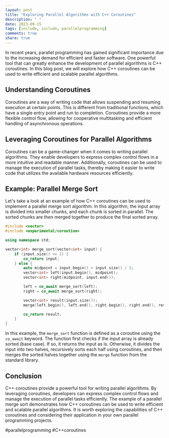 ```yaml
---
layout: post
title: "Exploring Parallel Algorithms with C++ Coroutines"
description: " "
date: 2023-09-15
tags: [include, include, parallelprogramming]
comments: true
share: true
---
```


In recent years, parallel programming has gained significant importance due to the increasing demand for efficient and faster software. One powerful tool that can greatly enhance the development of parallel algorithms is C++ coroutines. In this blog post, we will explore how C++ coroutines can be used to write efficient and scalable parallel algorithms.

## Understanding Coroutines

Coroutines are a way of writing code that allows suspending and resuming execution at certain points. This is different from traditional functions, which have a single entry point and run to completion. Coroutines provide a more flexible control flow, allowing for cooperative multitasking and efficient handling of asynchronous operations.

## Leveraging Coroutines for Parallel Algorithms

Coroutines can be a game-changer when it comes to writing parallel algorithms. They enable developers to express complex control flows in a more intuitive and readable manner. Additionally, coroutines can be used to manage the execution of parallel tasks, thereby making it easier to write code that utilizes the available hardware resources efficiently.

## Example: Parallel Merge Sort

Let's take a look at an example of how C++ coroutines can be used to implement a parallel merge sort algorithm. In this algorithm, the input array is divided into smaller chunks, and each chunk is sorted in parallel. The sorted chunks are then merged together to produce the final sorted array.

```cpp
#include <vector>
#include <experimental/coroutine>

using namespace std;

vector<int> merge_sort(vector<int> input) {
    if (input.size() <= 1) {
        co_return input;
    } else {
        auto midpoint = input.begin() + input.size() / 2;
        vector<int> left(input.begin(), midpoint);
        vector<int> right(midpoint, input.end());

        left = co_await merge_sort(left);
        right = co_await merge_sort(right);

        vector<int> result(input.size());
        merge(left.begin(), left.end(), right.begin(), right.end(), result.begin());

        co_return result;
    }
}
```

In this example, the `merge_sort` function is defined as a coroutine using the `co_await` keyword. The function first checks if the input array is already sorted (base case). If so, it returns the input as is. Otherwise, it divides the input into two halves, recursively sorts each half using coroutines, and then merges the sorted halves together using the `merge` function from the standard library.

## Conclusion

C++ coroutines provide a powerful tool for writing parallel algorithms. By leveraging coroutines, developers can express complex control flows and manage the execution of parallel tasks efficiently. The example of a parallel merge sort demonstrates how C++ coroutines can be used to write efficient and scalable parallel algorithms. It is worth exploring the capabilities of C++ coroutines and considering their application in your own parallel programming projects.

#parallelprogramming #C++coroutines